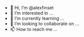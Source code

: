 - 👋 Hi, I’m @alexfinset
- 👀 I’m interested in ...
- 🌱 I’m currently learning ...
- 💞️ I’m looking to collaborate on ...
- 📫 How to reach me ...

<!---
alexfinset/alexfinset is a ✨ special ✨ repository because its `README.md` (this file) appears on your GitHub profile.
You can click the Preview link to take a look at your changes.
--->
